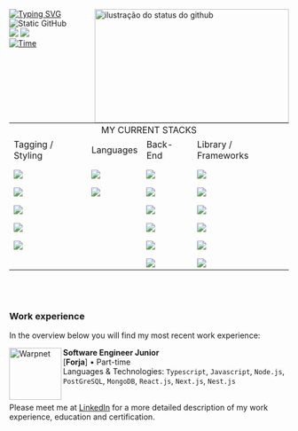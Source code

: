 <div>
<img align='right' width="350" height="205" src="https://github-readme-stats.vercel.app/api?username=Patrickbpds&show_icons=true&title_color=783c00&text_color=af552e&icon_color=783c00&bg_color=000&cache_seconds=2300" alt="ilustração do status do github">
<div>
<a href="https://github.com/Patrickbpds" target="_blank">
    <img src="https://readme-typing-svg.demolab.com?font=Fira+Code&pause=1000&color=5DC3A4&width=435&lines=Fullstack+Developer;%2B2+Years+of+Experience;1%25+Better+Every+Day" alt="Typing SVG" />
  </a>
</div>
<div></div>
<img src="https://img.shields.io/static/v1?label=Overview&message=Patrickbpds&color=000&style=for-the-badge&logo=GitHub" alt="Static GitHub">
</div>
<div>
<a href="https://www.linkedin.com/in/patrick-development/" target="_blank"
      ><img
        src="https://img.shields.io/badge/-LinkedIn-%230077B5?style=for-the-badge&logo=linkedin&logoColor=white"
        target="_blank"
    /></a>
    <a href="" target="_blank"
      ><img
        src="https://img.shields.io/badge/Portfolio-255E63?style=for-the-badge&logo=About.me&logoColor=white"
        target="_blank"
    /></a>
</div>
<div>
<a href="https://wakatime.com/@patrickbpds"
     ><img
        src="https://wakatime.com/badge/user/4f67751f-138a-42a5-bc5f-dc5ec7f8390f.svg"
        alt="Time" /></a>
</div> 
</div>   
<br />
</br>
<br />

<div align="center">
  <div style="display: center; align-items: center; justify-content: center">
    <table>
      <tbody>
        <tr>
          <td colspan="4"><div align="center">MY CURRENT STACKS</div></td>
        </tr>
        <tr>
          <td>Tagging / Styling</td>
          <td>Languages</td>
          <td>Back-End</td>
          <td>Library / Frameworks</td>
        </tr>
        <tr>
          <td>
            <img
              align="center"
              style="margin-top: 10px"
              src="https://img.shields.io/badge/HTML5-E34F26?style=for-the-badge&logo=html5&logoColor=white"
            />
          </td>
          <td>
            <img
              align="center"
              style="margin-top: 10px"
              src="https://img.shields.io/badge/JavaScript-F7DF1E?style=for-the-badge&logo=javascript&logoColor=black"
            />
          </td>
          <td>
            <img
              align="center"
              style="margin-top: 10px"
              src="https://img.shields.io/badge/Node.js-43853D?style=for-the-badge&logo=node.js&logoColor=white"
            />
          </td>
          <td>
            <img
              align="center"
              style="margin-top: 10px"
              src="https://img.shields.io/badge/React-20232A?style=for-the-badge&logo=react&logoColor=61DAFB"
            />
          </td>
        </tr>
        <tr>
          <td>
            <img
              align="center"
              style="margin-top: 10px"
              src="https://img.shields.io/badge/CSS3-1572B6?style=for-the-badge&logo=css3&logoColor=white"
            />
          </td>
          <td>
            <img
              align="center"
              style="margin-top: 10px"
              src="https://img.shields.io/badge/TypeScript-007ACC?style=for-the-badge&logo=typescript&logoColor=white"
            />
          </td>
          <td>
            <img
              align="center"
              style="margin-top: 10px"
              src="https://img.shields.io/badge/PostgreSQL-316192?style=for-the-badge&logo=postgresql&logoColor=white"
            />
          </td>
          <td>
            <img
              align="center"
              style="margin-top: 10px"
              src="https://img.shields.io/badge/fastify-202020?style=for-the-badge&logo=fastify&logoColor=white"
            />
          </td>
        </tr>
        <tr>
          <td>
            <img
              align="center"
              style="margin-top: 10px"
              src="https://img.shields.io/badge/Tailwind_CSS-38B2AC?style=for-the-badge&logo=tailwind-css&logoColor=white"
            />
          </td>
          <td></td>
          <td>
            <img
              align="center"
              style="margin-top: 10px"
              src="https://img.shields.io/badge/Prisma-3982CE?style=for-the-badge&logo=Prisma&logoColor=white"
            />
          </td>
          <td>
            <img
              align="center"
              style="margin-top: 10px"
              src="https://img.shields.io/badge/Express%20js-000000?style=for-the-badge&logo=express&logoColor=white"
            />
          </td>
        </tr>
        <tr>
          <td>
            <img
              align="center"
              style="margin-top: 10px"
              src="https://img.shields.io/badge/styled--components-DB7093?style=for-the-badge&logo=styled-components&logoColor=white"
            />
          </td>
          <td></td>
          <td>
            <img
              align="center"
              style="margin-top: 10px"
              src="https://img.shields.io/badge/MongoDB-4EA94B?style=for-the-badge&logo=mongodb&logoColor=white"
            />
          </td>
          <td>
            <img
              align="center"
              style="margin-top: 10px"
              src="https://img.shields.io/badge/next%20js-000000?style=for-the-badge&logo=nextdotjs&logoColor=white"
            />
          </td>
        </tr>
        <tr>
          <td>
            <img
              align="center"
              style="margin-top: 10px"
              src="https://img.shields.io/badge/Sass-CC6699?style=for-the-badge&logo=sass&logoColor=white"
            />
          </td>
          <td></td>
          <td>
            <img
              align="center"
              style="margin-top: 10px"
              src="https://img.shields.io/badge/Docker-2CA5E0?style=for-the-badge&logo=docker&logoColor=white"
            />
          </td>
          <td>
            <img
              align="center"
              style="margin-top: 10px"
              src="https://img.shields.io/badge/nestjs-E0234E?style=for-the-badge&logo=nestjs&logoColor=white"
            />
          </td>
        </tr>
        <tr>
          <td></td>
          <td></td>
          <td>
            <img
              align="center"
              style="margin-top: 10px"
              src="https://img.shields.io/badge/typeorm-FE0803?style=for-the-badge&logo=typeorm&logoColor=white"
            />
          </td>
          <td>
            <img
              align="center"
              style="margin-top: 10px"
              src="https://img.shields.io/badge/Swagger-85EA2D?style=for-the-badge&logo=Swagger&logoColor=white"
            />
          </td>
        </tr>
      </tbody>
    </table>
  </div>
</div>

 </br>
    <br />
    
### Work experience

In the overview below you will find my most recent work experience:

<img align="left" height="94px" width="94px" alt="Warpnet" src="https://media.licdn.com/dms/image/v2/D4E0BAQH0ixWjvwk0hA/company-logo_200_200/company-logo_200_200/0/1684956343730?e=1749686400&v=beta&t=lvMCT68mfsdvzyY29S2h7Ktuo8uOcFFl6H3Vxy5T2kw"/>

**Software Engineer Junior** \
[**Forja**] • Part-time \
Languages & Technologies: `Typescript`, `Javascript`, `Node.js`, `PostGreSQL`, `MongoDB`, `React.js`, `Next.js`, `Nest.js`\
<br/>


Please meet me at [LinkedIn](https://www.linkedin.com/in/patrick-development/) for a more detailed description of my work experience, education and certification.
</div>
